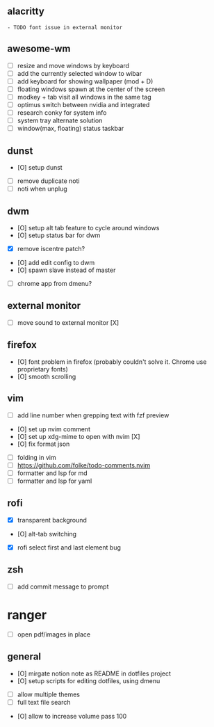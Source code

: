 ## alacritty
	- TODO font issue in external monitor
## awesome-wm
- [ ] resize and move windows by keyboard
- [ ] add the currently selected window to wibar
- [ ] add keyboard for showing wallpaper (mod + D)
- [ ] floating windows spawn at the center of the screen
- [ ] modkey + tab visit all windows in the same tag
- [ ] optimus switch between nvidia and integrated
- [ ] research conky for system info
- [ ] system tray alternate solution
- [ ] window(max, floating) status taskbar
## dunst
- [O] setup dunst
- [ ] remove duplicate noti
- [ ] noti when unplug
## dwm
- [O] setup alt tab feature to cycle around windows
- [O] setup status bar for dwm
- [X] remove iscentre patch?
- [O] add edit config to dwm
- [O] spawn slave instead of master
- [ ] chrome app from dmenu?
## external monitor
- [ ] move sound to external monitor [X]
## firefox
- [O] font problem in firefox (probably couldn't solve it. Chrome use proprietary fonts)
- [O] smooth scrolling
## vim
- [ ] add line number when grepping text with fzf preview
- [O] set up nvim comment
- [O] set up xdg-mime to open with nvim [X]
- [O] fix format json
- [ ] folding in vim
- [ ] <https://github.com/folke/todo-comments.nvim>
- [ ] formatter and lsp for md
- [ ] formatter and lsp for yaml
## rofi
- [X] transparent background
- [O] alt-tab switching
- [X] rofi select first and last element bug
## zsh
- [ ] add commit message to prompt
# ranger
- [ ] open pdf/images in place
## general
- [O] mirgate notion note as README in dotfiles project
- [O] setup scripts for editing dotfiles, using dmenu
- [ ] allow multiple themes
- [ ] full text file search
- [O] allow to increase volume pass 100